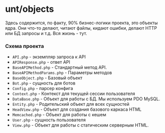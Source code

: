 # unt/objects

Здесь содержится, по факту, 90% бизнес-логики проекта, это объекты ядра. Они что-то делают, читают файлы, кидают ошибки, делают HTTP или БД запросы и т.д. Вся жизнь - тут.

### Схема проекта
- `API.php` - экземпляр запроса к API
- `APIResponse.php` - ответ API
- `BaseAPIMethod.php` - Стандартный метод API.
- `BaseAPIMethodParams.php` - Параметры методов
- `BaseObject.php` - Базовый объект
- `Bot.php` - сущность для ботов
- `Config.php` - парсер конфига
- `Context.php` - Контекст для текущей сессии пользователя
- `DataBase.php` - Объект для работы с БД. Мы используем PDO MySQL.
- `Entity.php` - Родительский объект для всех сущностей
- `HeadView.php` - Объект для создания базового каркаса HTML
- `Memcached.php` - Объект для работы с кешем
- `User.php` - сущность пользователя
- `View.php` - Объект для работы с статическим серверным HTML.